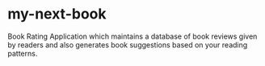 # my-next-book
Book Rating Application which maintains a database of book reviews given by readers and also generates book suggestions based on your reading patterns.

